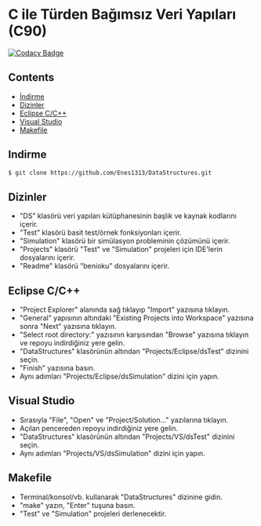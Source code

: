 # C ile Türden Bağımsız Veri Yapıları (C90)

[![Codacy Badge](https://api.codacy.com/project/badge/Grade/e87374258dba4b6589867331cdd35658)](https://www.codacy.com/manual/Enes1313/DataStructures?utm_source=github.com&amp;utm_medium=referral&amp;utm_content=Enes1313/DataStructures&amp;utm_campaign=Badge_Grade)

## Contents
* [İndirme](#indirme)
* [Dizinler](#dizinler)
* [Eclipse C/C++](#eclipse-c/c++)
* [Visual Studio](#visual-studio)
* [Makefile](#makefile)

## Indirme

```sh
$ git clone https://github.com/Enes1313/DataStructures.git
```

## Dizinler

*   "DS" klasörü veri yapıları kütüphanesinin başlık ve kaynak kodlarını içerir. 
*   "Test" klasörü basit test/örnek fonksiyonları içerir.
*   "Simulation" klasörü bir simülasyon probleminin çözümünü içerir.
*   "Projects" klasörü "Test" ve "Simulation" projeleri için IDE'lerin dosyalarını içerir.
*   "Readme" klasörü "benioku" dosyalarını içerir.

## Eclipse C/C++

*   "Project Explorer" alanında sağ tıklayıp "Import" yazısına tıklayın.
*   "General" yapısının altındaki "Existing Projects into Workspace" yazısına sonra "Next" yazısına tıklayın.
*   "Select root directory:" yazısının karşısından "Browse" yazısına tıklayın ve repoyu indirdiğiniz yere gelin.
*   "DataStructures" klasörünün altından "Projects/Eclipse/dsTest" dizinini seçin.
*   "Finish" yazısına basın.
*   Aynı adımları "Projects/Eclipse/dsSimulation" dizini için yapın.

## Visual Studio

*   Sırasıyla "File", "Open" ve "Project/Solution..." yazılarına tıklayın.
*   Açılan pencereden repoyu indirdiğiniz yere gelin.
*   "DataStructures" klasörünün altından "Projects/VS/dsTest" dizinini seçin.
*   Aynı adımları "Projects/VS/dsSimulation" dizini için yapın.

## Makefile

*   Terminal/konsol/vb. kullanarak "DataStructures" dizinine gidin.
*   "make" yazın, "Enter" tuşuna basın.
*   "Test" ve "Simulation" projeleri derlenecektir.
